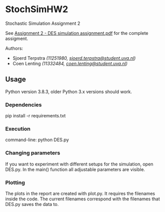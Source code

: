 # StochSimHW2
Stochastic Simulation Assignment 2

See [Assignment 2 - DES simulation assignment.pdf](https://github.com/sjoerd23/StochSimHW2/blob/main/DES%20simulation%20assignment.pdf) for the complete assigment.

Authors:
- Sjoerd Terpstra *(11251980, sjoerd.terpstra@student.uva.nl)*
- Coen Lenting *(11332484, coen.lenting@student.uva.nl)*

## Usage
Python version 3.8.3, older Python 3.x versions should work.

### Dependencies
pip install -r requirements.txt

### Execution
command-line: python DES.py

### Changing parameters
If you want to experiment with different setups for the simulation, open DES.py. In the main() function all adjustable parameters are visible.

### Plotting
The plots in the report are created with plot.py. It requires the filenames inside the code. The current filenames correspond with the filenames that DES.py saves the data to.
